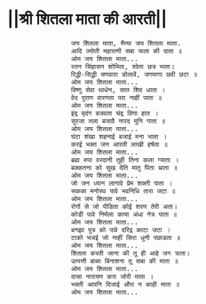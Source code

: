 # ||श्री शितला माता की आरती||

                    जय शितला माता, मैय्या जय शितला माता.
                    आदि ज्योती महाराणी सबा फला की दाता ॥
                    ओम जय शितला माता...
                    रतन सिंहासन शोभिता, श्वेता छत्र भाता।
                    रिद्धी-सिद्धी चणवारा डोलावें, जगमागा छवी छटा ॥
                    ओम जय शितला माता...
                    विष्णु सेवा थाधेन, सात शिव धाता ।
                    वेद पुराण वारणता परा नाहीं पाता ॥
                    ओम जय शितला माता...
                    इंद्र मृदंग बजवता चंद्र विणा हात ।
                    सुरजा तला बजावै नारद मुनि गाता ॥
                    ओम जय शितला माता...
                    घंटा शंखा शहनाई बजाई मना भाता ।
                    करई भक्त जन आरती लाखी हर्षता ॥
                    ओम जय शितला माता...
                    ब्रह्म रुपा वरदानी तुही तिना कला ग्याता ।
                    बक्कतना को सुख देति मातु पिता भ्राता ॥
                    ओम जय शितला माता...
                    जो जन ध्यान लागावे प्रेम शक्ती पाता ।
                    सकळा मनोरथ पावे भवनिधि तारा जटा ॥
                    ओम जय शितला माता...
                    रोगों से जो पीडिता कोई शरण तेरी अता।
                    कोडी पावे निर्मला काया अंधा नेत्र पाता ॥
                    ओम जय शितला माता...
                    बनझा पुत्र को पावे दरिद्र काटा जटा ।
                    टाको भजई जो नाहीं सिरा धुनी पछाडता ॥
                    ओम जय शितला माता...
                    शितला करती जाना की तू ही आहे जग त्राता।
                    उत्पत्ती बाळा बिनाशना तू सबा की माता ॥
                    ओम जय शितला माता...
                    दासा नारायण करा जोरी माता ।
                    भक्ती आपनि दिजाई औरा न काही माता ॥
                    ओम जय शितला माता...
